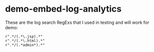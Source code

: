 # demo-embed-log-analytics

These are the log search RegExs that I used in testing and will work for demo:

    r".*/(.*\.jsp).*"
    r".*/(.*\.html).*"
    r".*/(.*admin*).*"
